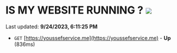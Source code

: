 # IS MY WEBSITE RUNNING ? [![](https://img.shields.io/static/v1?label=Sponsor&message=%E2%9D%A4&logo=GitHub&color=%23fe8e86)](https://github.com/sponsors/<username>)

Last updated: **9/24/2023, 6:11:25 PM**

- `GET` [https://youssefservice.me](https://youssefservice.me) - **Up** (836ms)
